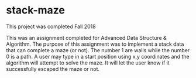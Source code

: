 # stack-maze
This project was completed Fall 2018

This was an assignment completed for Advanced Data Structure & Algorithm. The purpose of this assignment was to implement a stack data 
that can complete a maze (or not). The number 1 are walls while the number 0 is a path. A user may type in a start position using x,y 
coordinates and the algorithm will attempt to solve the maze. It will let the user know if it successfully escaped the maze or not.
